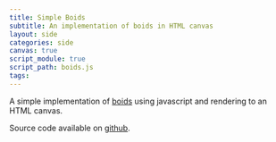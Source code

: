 ```yaml
---
title: Simple Boids
subtitle: An implementation of boids in HTML canvas
layout: side
categories: side
canvas: true
script_module: true
script_path: boids.js
tags: 
---
```


A simple implementation of [boids](https://en.wikipedia.org/wiki/Boids) using javascript and rendering to an HTML canvas.

Source code available on [github](https://github.com/kaklin/kaklin.github.io/tree/master/_includes/).